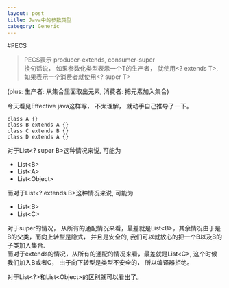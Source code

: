 ```yaml
---
layout: post
title: Java中的参数类型
category: Generic
---
```


#PECS
>PECS表示 producer-extends, consumer-super  
>换句话说， 如果参数化类型表示一个T的生产者， 就使用<? extends T>, 如果表示一个消费者就使用<? super T>

(plus: 生产者: 从集合里面取出元素, 消费者: 把元素加入集合)

今天看见Effective java这样写， 不太理解， 就动手自己推导了一下。

	class A {}
	class B extends A {}
	class C extends B {}
	class D extends A {}

对于List<? super B>这种情况来说, 可能为  

* List<B\>
* List<A\>
* List<Object\>

而对于List<? extends B>这种情况来说, 可能为

* List<B\>
* List<C\>

对于super的情况， 从所有的通配情况来看，最差就是List<B\>，其余情况由于是B的父类，而向上转型是隐式， 并且是安全的, 我们可以就放心的把一个B以及B的子类加入集合.  
而对于extends的情况，从所有的通配的情况来看，最差就是List<C\>, 这个时候我们加入B或者C， 由于向下转型是类型不安全的， 所以编译器拒绝。

对于List<?>和List<Object\>的区别就可以看出了。
